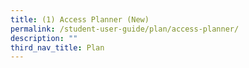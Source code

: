 ```yaml
---
title: (1) Access Planner (New)
permalink: /student-user-guide/plan/access-planner/
description: ""
third_nav_title: Plan
---
```

